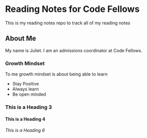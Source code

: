 # Reading Notes for Code Fellows

This is my reading notes repo to track all of my reading notes

## About Me

My name is Juliet. I am an admissions coordinator at Code Fellows.

### Growth Mindset

To me growth mindset is about being able to learn

- Stay Positive
- Always learn
- Be open minded

### This is a Heading 3
#### This is a Heading 4
###### This is a Heading 6

